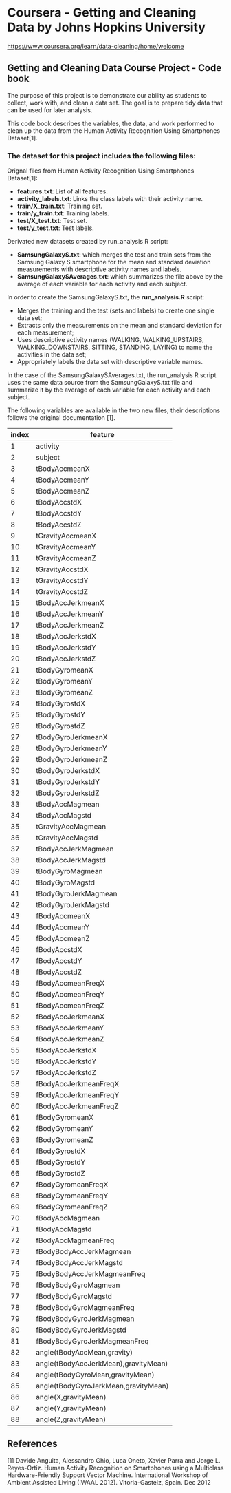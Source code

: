 # Coursera - Getting and Cleaning Data by Johns Hopkins University
<https://www.coursera.org/learn/data-cleaning/home/welcome>

## Getting and Cleaning Data Course Project - Code book

The purpose of this project is to demonstrate our ability as students to collect, work with, and clean a data set. The goal is to prepare tidy data that can be used for later analysis.

This code book describes the variables, the data, and work performed to clean up the data from the Human Activity Recognition Using Smartphones Dataset[1].


### The dataset for this project includes the following files:
Orignal files from Human Activity Recognition Using Smartphones Dataset[1]:
- **features.txt**: List of all features.
- **activity_labels.txt**: Links the class labels with their activity name.
- **train/X_train.txt**: Training set.
- **train/y_train.txt**: Training labels.
- **test/X_test.txt**: Test set.
- **test/y_test.txt**: Test labels.

Derivated new datasets created by run_analysis R script:
- **SamsungGalaxyS.txt**: which merges the test and train sets from the Samsung Galaxy S smartphone for the mean and standard deviation measurements with descriptive activity names and labels.
- **SamsungGalaxySAverages.txt**: which summarizes the file above by the average of each variable for each activity and each subject.

In order to create the SamsungGalaxyS.txt, the **run_analysis.R** script:
- Merges the training and the test (sets and labels) to create one single data set;
- Extracts only the measurements on the mean and standard deviation for each measurement;
- Uses descriptive activity names (WALKING, WALKING_UPSTAIRS, WALKING_DOWNSTAIRS, SITTING, STANDING, LAYING) to name the activities in the data set;
- Appropriately labels the data set with descriptive variable names.

In the case of the SamsungGalaxySAverages.txt, the run_analysis R script uses the same data source from the SamsungGalaxyS.txt file and summarize it by the average of each variable for each activity and each subject.


The following variables are available in the two new files, their descriptions follows the original documentation [1]. 

|index|feature|
|---|---|
|1|activity|
|2|subject|
|3|tBodyAccmeanX|
|4|tBodyAccmeanY|
|5|tBodyAccmeanZ|
|6|tBodyAccstdX|
|7|tBodyAccstdY|
|8|tBodyAccstdZ|
|9|tGravityAccmeanX|
|10|tGravityAccmeanY|
|11|tGravityAccmeanZ|
|12|tGravityAccstdX|
|13|tGravityAccstdY|
|14|tGravityAccstdZ|
|15|tBodyAccJerkmeanX|
|16|tBodyAccJerkmeanY|
|17|tBodyAccJerkmeanZ|
|18|tBodyAccJerkstdX|
|19|tBodyAccJerkstdY|
|20|tBodyAccJerkstdZ|
|21|tBodyGyromeanX|
|22|tBodyGyromeanY|
|23|tBodyGyromeanZ|
|24|tBodyGyrostdX|
|25|tBodyGyrostdY|
|26|tBodyGyrostdZ|
|27|tBodyGyroJerkmeanX|
|28|tBodyGyroJerkmeanY|
|29|tBodyGyroJerkmeanZ|
|30|tBodyGyroJerkstdX|
|31|tBodyGyroJerkstdY|
|32|tBodyGyroJerkstdZ|
|33|tBodyAccMagmean|
|34|tBodyAccMagstd|
|35|tGravityAccMagmean|
|36|tGravityAccMagstd|
|37|tBodyAccJerkMagmean|
|38|tBodyAccJerkMagstd|
|39|tBodyGyroMagmean|
|40|tBodyGyroMagstd|
|41|tBodyGyroJerkMagmean|
|42|tBodyGyroJerkMagstd|
|43|fBodyAccmeanX|
|44|fBodyAccmeanY|
|45|fBodyAccmeanZ|
|46|fBodyAccstdX|
|47|fBodyAccstdY|
|48|fBodyAccstdZ|
|49|fBodyAccmeanFreqX|
|50|fBodyAccmeanFreqY|
|51|fBodyAccmeanFreqZ|
|52|fBodyAccJerkmeanX|
|53|fBodyAccJerkmeanY|
|54|fBodyAccJerkmeanZ|
|55|fBodyAccJerkstdX|
|56|fBodyAccJerkstdY|
|57|fBodyAccJerkstdZ|
|58|fBodyAccJerkmeanFreqX|
|59|fBodyAccJerkmeanFreqY|
|60|fBodyAccJerkmeanFreqZ|
|61|fBodyGyromeanX|
|62|fBodyGyromeanY|
|63|fBodyGyromeanZ|
|64|fBodyGyrostdX|
|65|fBodyGyrostdY|
|66|fBodyGyrostdZ|
|67|fBodyGyromeanFreqX|
|68|fBodyGyromeanFreqY|
|69|fBodyGyromeanFreqZ|
|70|fBodyAccMagmean|
|71|fBodyAccMagstd|
|72|fBodyAccMagmeanFreq|
|73|fBodyBodyAccJerkMagmean|
|74|fBodyBodyAccJerkMagstd|
|75|fBodyBodyAccJerkMagmeanFreq|
|76|fBodyBodyGyroMagmean|
|77|fBodyBodyGyroMagstd|
|78|fBodyBodyGyroMagmeanFreq|
|79|fBodyBodyGyroJerkMagmean|
|80|fBodyBodyGyroJerkMagstd|
|81|fBodyBodyGyroJerkMagmeanFreq|
|82|angle(tBodyAccMean,gravity)|
|83|angle(tBodyAccJerkMean),gravityMean)|
|84|angle(tBodyGyroMean,gravityMean)|
|85|angle(tBodyGyroJerkMean,gravityMean)|
|86|angle(X,gravityMean)|
|87|angle(Y,gravityMean)|
|88|angle(Z,gravityMean)|

## References
[1] Davide Anguita, Alessandro Ghio, Luca Oneto, Xavier Parra and Jorge L. Reyes-Ortiz. Human Activity Recognition on Smartphones using a Multiclass Hardware-Friendly Support Vector Machine. International Workshop of Ambient Assisted Living (IWAAL 2012). Vitoria-Gasteiz, Spain. Dec 2012